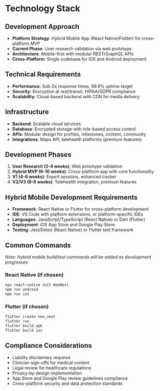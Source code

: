 # Technology Stack

## Development Approach
- **Platform Strategy**: Hybrid Mobile App (React Native/Flutter) for cross-platform MVP
- **Current Phase**: User research validation via web prototype
- **Architecture**: Mobile-first with modular REST/GraphQL APIs
- **Cross-Platform**: Single codebase for iOS and Android deployment

## Technical Requirements
- **Performance**: Sub-2s response times, 99.9% uptime target
- **Security**: Encryption at rest/transit, HIPAA/GDPR compliance
- **Scalability**: Cloud-based backend with CDN for media delivery

## Infrastructure
- **Backend**: Scalable cloud services
- **Database**: Encrypted storage with role-based access control
- **APIs**: Modular design for profiles, milestones, content, community
- **Integrations**: Maps API, telehealth platforms (premium features)

## Development Phases
1. **User Research (2-4 weeks)**: Web prototype validation
2. **Hybrid MVP (6-10 weeks)**: Cross-platform app with core functionality
3. **V1 (4-6 weeks)**: Expert sessions, enhanced tracker
4. **V2/V3 (6-8 weeks)**: Telehealth integration, premium features

## Hybrid Mobile Development Requirements
- **Framework**: React Native or Flutter for cross-platform development
- **IDE**: VS Code with platform extensions, or platform-specific IDEs
- **Languages**: JavaScript/TypeScript (React Native) or Dart (Flutter)
- **Deployment**: iOS App Store and Google Play Store
- **Testing**: Jest/Detox (React Native) or Flutter test framework

## Common Commands
*Note: Hybrid mobile build/test commands will be added as development progresses*

### React Native (if chosen)
```bash
npx react-native init NeoNest
npm run android
npm run ios
```

### Flutter (if chosen)
```bash
flutter create neo_nest
flutter run
flutter build apk
flutter build ios
```

## Compliance Considerations
- Liability disclaimers required
- Clinician sign-offs for medical content
- Legal review for healthcare regulations
- Privacy-by-design implementation
- App Store and Google Play review guidelines compliance
- Cross-platform security and data protection standards
